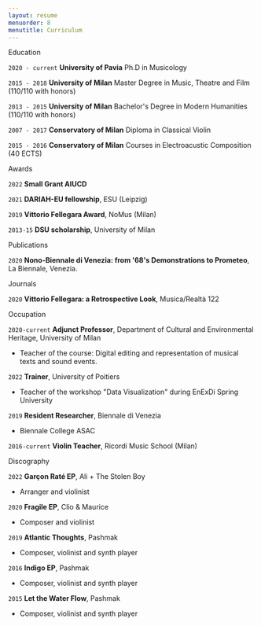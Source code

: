 ```yaml
---
layout: resume
menuorder: 8
menutitle: Curriculum
---
```


Education

`2020 - current`
__University of Pavia__
Ph.D in Musicology

`2015 - 2018`
__University of Milan__
Master Degree in Music, Theatre and Film (110/110 with honors)

`2013 - 2015`
__University of Milan__
Bachelor's Degree in Modern Humanities (110/110 with honors)


`2007 - 2017`
__Conservatory of Milan__
Diploma in Classical Violin

`2015 - 2016`
__Conservatory of Milan__
Courses in Electroacustic Composition (40 ECTS)

Awards


`2022`
__Small Grant AIUCD__

`2021`
__DARIAH-EU fellowship__, ESU (Leipzig)

`2019`
__Vittorio Fellegara Award__, NoMus (Milan)

`2013-15`
__DSU scholarship__, University of Milan


Publications


`2020`
__Nono-Biennale di Venezia: from '68's Demonstrations to Prometeo__, La Biennale, Venezia.


Journals


`2020`
__Vittorio Fellegara: a Retrospective Look__, Musica/Realtà 122


Occupation


`2020-current`
__Adjunct Professor__, Department of Cultural and Environmental Heritage, University of Milan

- Teacher of the course: Digital editing and representation of musical texts and sound events.


`2022`
__Trainer__, University of Poitiers

- Teacher of the workshop "Data Visualization"
during EnExDi Spring University

`2019`
__Resident Researcher__, Biennale di Venezia

- Biennale College ASAC

`2016-current`
__Violin Teacher__, Ricordi Music School (Milan)


Discography


`2022`
__Garçon Raté EP__, Ali + The Stolen Boy

- Arranger and violinist

`2020`
__Fragile EP__, Clio & Maurice

- Composer and violinist

`2019`
__Atlantic Thoughts__, Pashmak

- Composer, violinist and synth player

`2016`
__Indigo EP__, Pashmak

- Composer, violinist and synth player

`2015`
__Let the Water Flow__, Pashmak

- Composer, violinist and synth player



<!-- ### Footer

Last updated: May 2013 -->
